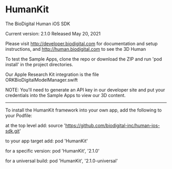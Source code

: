# HumanKit
The BioDigital Human iOS SDK

Current version: 2.1.0 Released May 20, 2021

Please visit http://developer.biodigital.com for documentation and setup instructions, and http://human.biodigital.com to see the 3D Human

To test the Sample Apps, clone the repo or download the ZIP and run 'pod install' in the project directories.

Our Apple Research Kit integration is the file ORKBioDigitalModelManager.swift

NOTE: You'll need to generate an API key in our developer site and put your credentials into the Sample Apps to view our 3D content.

<hr>

To install the HumanKit framework into your own app, add the following to your Podfile:

at the top level add:
source 'https://github.com/biodigital-inc/human-ios-sdk.git'

to your app target add:
pod 'HumanKit'

for a specific version:
pod 'HumanKit', '2.1.0'

for a universal build:
pod 'HumanKit', '2.1.0-universal'

